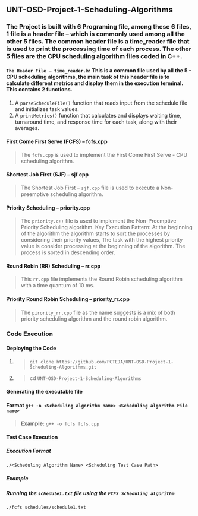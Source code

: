 ## UNT-OSD-Project-1-Scheduling-Algorithms

### The Project is built with 6 Programing file, among these 6 files, 1 file is a header file – which is commonly used among all the other 5 files. The common header file is a time_reader file that is used to print the processing time of each process. The other 5 files are the CPU scheduling algorithm files coded in C++.

#### `The Header File – time_reader.h`: This is a common file used by all the 5 - CPU scheduling algorithms, the main task of this header file is to calculate different metrics and display them in the execution terminal.  This contains 2 functions. 
1. A `parseScheduleFile()` function that reads input from the schedule file and initializes task values.
2. A `printMetrics()` function that calculates and displays waiting time, turnaround time, and response time for each task, along with their averages.

#### First Come First Serve (FCFS) – fcfs.cpp
> The `fcfs.cpp` is used to implement the First Come First Serve - CPU scheduling algorithm. 

#### Shortest Job First (SJF) – sjf.cpp
> The Shortest Job First – `sjf.cpp` file is used to execute a Non-preemptive scheduling algorithm. 

#### Priority Scheduling – priority.cpp
> The `priority.c++` file is used to implement the Non-Preemptive Priority Scheduling algorithm.
> Key Execution Pattern: At the beginning of the algorithm the algorithm starts to sort the processes by considering their priority values, The task with the highest priority value is consider processing at the beginning of the algorithm. The process is sorted in descending order.

#### Round Robin (RR) Scheduling – rr.cpp
> This `rr.cpp` file implements the Round Robin scheduling algorithm with a time quantum of 10 ms.

#### Priority Round Robin Scheduling – priority_rr.cpp
> The `pirority_rr.cpp` file as the name suggests is a mix of both priority scheduling algorithm and the round robin algorithm. 

### Code Execution
#### Deploying the Code
1. > `git clone https://github.com/PCTEJA/UNT-OSD-Project-1-Scheduling-Algorithms.git`
2. > cd `UNT-OSD-Project-1-Scheduling-Algorithms`

#### Generating the executable file
#### Format `g++ -o <Scheduling algorithm name> <Scheduling algorithm File name>`
> **Example:** `g++ -o fcfs fcfs.cpp`

#### Test Case Execution
##### Execution Format
`./<Scheduling Algorithm Name> <Scheduling Test Case Path>`

##### Example
##### Running the `schedule1.txt` file using the `FCFS Scheduling algorithm` 
`./fcfs schedules/schedule1.txt`


